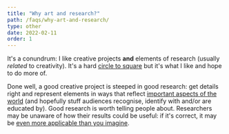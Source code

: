 ```yaml
---
title: "Why art and research?"
path: /faqs/why-art-and-research/
type: other
date: 2022-02-11
order: 1
---
```

It's a conundrum: I like creative projects **and** elements of research (usually *related* to creativity). It's a hard [circle to square](https://en.wikipedia.org/wiki/Squaring_the_circle) but it's what I like and hope to do more of.

Done well, a good creative project is steeped in good research: get details right and represent elements in ways that reflect [important aspects of the world](https://en.wikipedia.org/wiki/A_Raisin_in_the_Sun#Litigation) (and hopefully stuff audiences recognise, identify with and/or are educated by). Good research is worth telling people about. Researchers may be unaware of how their results could be useful: if it's correct, it may be [even more applicable than you imagine](https://en.wikipedia.org/wiki/Ada_Lovelace#Insight_into_potential_of_computing_devices). 
